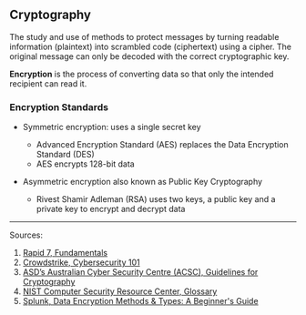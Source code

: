 

## Cryptography 
The study and use of methods to protect messages by turning readable information (plaintext) into scrambled code (ciphertext) using a cipher. The original message can only be decoded with the correct cryptographic key.

**Encryption** is the process of converting data so that only the intended recipient can read it.


### Encryption Standards

* Symmetric encryption: uses a single secret key
    - Advanced Encryption Standard (AES) replaces the Data Encryption Standard (DES)
    - AES encrypts 128-bit data

  
* Asymmetric encryption also known as Public Key Cryptography
    - Rivest Shamir Adleman (RSA) uses two keys, a public key and a private key to encrypt and decrypt data















__________________
Sources:
1. [Rapid 7, Fundamentals](https://www.rapid7.com/fundamentals)
2. [Crowdstrike, Cybersecurity 101](https://www.crowdstrike.com/en-us/cybersecurity-101/)
3. [ASD’s Australian Cyber Security Centre (ACSC), Guidelines for Cryptography](https://www.cyber.gov.au/sites/default/files/2024-12/22.%20ISM%20-%20Guidelines%20for%20Cryptography%20%28December%202024%29.pdf)
4. [NIST Computer Security Resource Center, Glossary](https://csrc.nist.gov/glossary)
5. [Splunk, Data Encryption Methods & Types: A Beginner's Guide](https://www.splunk.com/en_us/blog/learn/data-encryption-methods-types.html)

